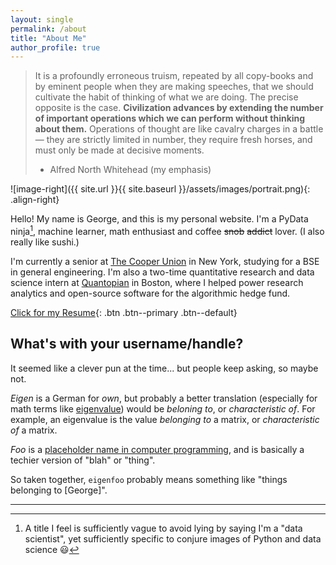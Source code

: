 ```yaml
---
layout: single
permalink: /about
title: "About Me"
author_profile: true
---
```


> It is a profoundly erroneous truism, repeated by all copy-books and by eminent
> people when they are making speeches, that we should cultivate the habit of
> thinking of what we are doing. The precise opposite is the case. **Civilization
> advances by extending the number of important operations which we can perform
> without thinking about them.** Operations of thought are like cavalry charges in
> a battle — they are strictly limited in number, they require fresh horses, and
> must only be made at decisive moments. 
> - Alfred North Whitehead (my emphasis)

![image-right]({{ site.url }}{{ site.baseurl }}/assets/images/portrait.png){: .align-right}

Hello! My name is George, and this is my personal website. I'm a PyData
ninja[^1], machine learner, math enthusiast and coffee ~~snob~~ ~~addict~~
lover. (I also really like sushi.)

I'm currently a senior at [The Cooper Union](http://cooper.edu/welcome) in New
York, studying for a BSE in general engineering. I'm also a two-time
quantitative research and data science intern at
[Quantopian](https://www.quantopian.com/) in Boston, where I helped power
research analytics and open-source software for the algorithmic hedge fund.

[Click for my Resume](https://github.com/eigenfoo/eigenfoo.xyz/raw/master/assets/documents/resume.pdf){: .btn .btn--primary .btn--default}

## What's with your username/handle?

It seemed like a clever pun at the time... but people keep asking, so maybe not.

_Eigen_ is a German for _own_, but probably a better translation (especially for
math terms like
[eigenvalue](https://en.wikipedia.org/wiki/Eigenvalues_and_eigenvectors)) would
be _beloning to_, or _characteristic of_. For example, an eigenvalue is the
value _belonging to_ a matrix, or _characteristic of_ a matrix.

_Foo_ is a [placeholder name in computer
programming](https://en.wikipedia.org/wiki/Foobar), and is basically a techier
version of "blah" or "thing".

So taken together, `eigenfoo` probably means something like "things
belonging to [George]".

---

[^1]: A title I feel is sufficiently vague to avoid lying by saying I'm a "data scientist", yet sufficiently specific to conjure images of Python and data science :smiley:
